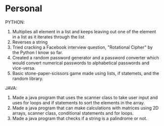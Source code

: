 # Personal

PYTHON:
1. Multiplies all element in a list and keeps leaving out one of the element in a list as it iterates through the list
2. Reverses a string
3. Tried cracking a Facebook interview question, "Rotational Cipher" by the Python I know so far.
4. Created a random password generator and a password converter which would convert numerical passwords to alphabetical passwords and vice-versa.
5. Basic stone-paper-scissors game made using lists, if statemets, and the random library.

JAVA:
1. Made a java program that uses the scanner class to take user input and uses for loops and if statements to sort the elements in the array. 
2. Made a java program that can make calculations with matrices using 2D arrays, scanner class, conditional statements and for loops.
3. Made a java program that checks if a string is a palindrome or not.
